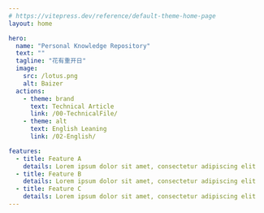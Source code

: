 ```yaml
---
# https://vitepress.dev/reference/default-theme-home-page
layout: home

hero:
  name: "Personal Knowledge Repository"
  text: ""
  tagline: "花有重开日"
  image:
    src: /lotus.png
    alt: Baizer
  actions:
    - theme: brand
      text: Technical Article
      link: /00-TechnicalFile/
    - theme: alt
      text: English Leaning
      link: /02-English/

features:
  - title: Feature A
    details: Lorem ipsum dolor sit amet, consectetur adipiscing elit
  - title: Feature B
    details: Lorem ipsum dolor sit amet, consectetur adipiscing elit
  - title: Feature C
    details: Lorem ipsum dolor sit amet, consectetur adipiscing elit
---
```


